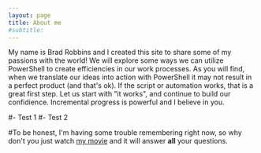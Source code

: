 ```yaml
---
layout: page
title: About me
#subtitle:
---
```


My name is Brad Robbins and I created this site to share some of my passions with the world!  We will explore some ways we can utilize PowerShell to create efficiencies in our work processes. As you will find, when we translate our ideas into action with PowerShell it may not result in a perfect product (and that's ok). If the script or automation works, that is a great first step. Let us start with "it works", and continue to build our confidience. Incremental progress is powerful and I believe in you.

#- Test 1
#- Test 2


#To be honest, I'm having some trouble remembering right now, so why don't you just watch [my movie](https://en.wikipedia.org/wiki/The_Princess_Bride_%28film%29) and it will answer **all** your questions.
